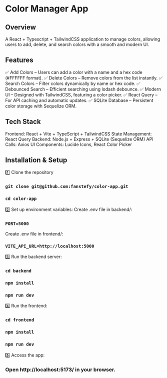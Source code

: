 # Color Manager App

## Overview

A React + Typescript + TailwindCSS application to manage colors, allowing users to add, delete, and search colors with a smooth and modern UI.

## Features

✅ Add Colors – Users can add a color with a name and a hex code (#FFFFFF format).
✅ Delete Colors – Remove colors from the list instantly.
✅ Search Colors – Filter colors dynamically by name or hex code.
✅ Debounced Search – Efficient searching using lodash debounce.
✅ Modern UI – Designed with TailwindCSS, featuring a color picker.
✅ React Query – For API caching and automatic updates.
✅ SQLite Database – Persistent color storage with Sequelize ORM.

## Tech Stack

Frontend: React + Vite + TypeScript + TailwindCSS
State Management: React Query
Backend: Node.js + Express + SQLite (Sequelize ORM)
API Calls: Axios
UI Components: Lucide Icons, React Color Picker

## Installation & Setup

1️⃣ Clone the repository

### `git clone git@github.com:fanstefy/color-app.git`

### `cd color-app`

2️⃣ Set up environment variables:
Create .env file in backend/:

### `PORT=5000`

Create .env file in frontend/:

### `VITE_API_URL=http://localhost:5000`

3️⃣ Run the backend server:

### `cd backend`

### `npm install`

### `npm run dev`

4️⃣ Run the frontend:

### `cd frontend`

### `npm install`

### `npm run dev`

5️⃣ Access the app:

### Open http://localhost:5173/ in your browser.
